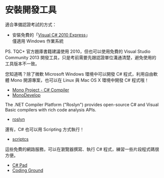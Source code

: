 # 安裝開發工具

適合準備認證考試的方式：

* 安裝免費的「[Visual C# 2010 Express](https://www.visualstudio.com/downloads/download-visual-studio-vs#DownloadFamilies_4)」<br/>僅適用 Windows 作業系統

PS. TQC+ 官方題庫書籍建議使用 2010，但也可以使用免費的 Visual Studio Community 2013 開發工具，只是考前需要先跟認證單位溝通清楚，避免使用的工具版本不一致。

您知道嗎？除了微軟 Microsoft Windows 環境中可以開發 C# 程式，利用自由軟體 Mono 開源專案，也可以在 Linux 與 Mac OS X 環境中開發 C# 程式哦！

* [Mono Project - C# Compiler](http://www.mono-project.com/docs/about-mono/languages/csharp/)
* [MonoDevelop](http://www.monodevelop.com/)

The .NET Compiler Platform ("Roslyn") provides open-source C# and Visual Basic compilers with rich code analysis APIs.

* [roslyn](https://github.com/dotnet/roslyn)

還有，C# 也可以用 Scripting 方式執行！

* [scriptcs](http://scriptcs.net/)

這些免費的網路服務，可以在瀏覽器撰寫、執行 C# 程式，練習一些片段程式碼很方便。

* [C# Pad](http://csharppad.com/)
* [Coding Ground](http://www.tutorialspoint.com/compile_csharp_online.php)